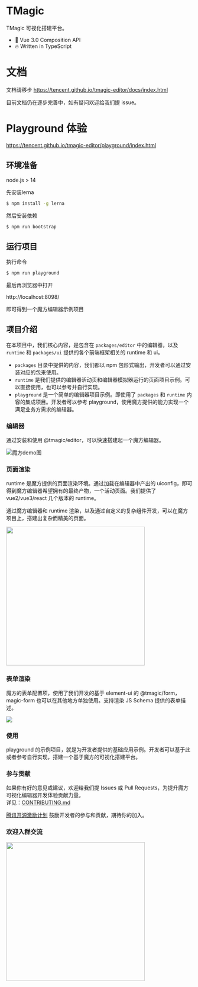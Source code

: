 # TMagic
TMagic 可视化搭建平台。

* 💪 Vue 3.0 Composition API
* 🔥 Written in TypeScript

# 文档

文档请移步 https://tencent.github.io/tmagic-editor/docs/index.html

目前文档仍在逐步完善中，如有疑问欢迎给我们提 issue。

# Playground 体验

https://tencent.github.io/tmagic-editor/playground/index.html

## 环境准备

node.js > 14

先安装lerna

```bash
$ npm install -g lerna
```

然后安装依赖

```bash
$ npm run bootstrap
```

## 运行项目

执行命令

```bash
$ npm run playground
```

最后再浏览器中打开

http://localhost:8098/

即可得到一个魔方编辑器示例项目

## 项目介绍
在本项目中，我们核心内容，是包含在 `packages/editor` 中的编辑器，以及 `runtime` 和 `packages/ui` 提供的各个前端框架相关的 runtime 和 ui。

- `packages` 目录中提供的内容，我们都以 npm 包形式输出，开发者可以通过安装对应的包来使用。
- `runtime` 是我们提供的编辑器活动页和编辑器模拟器运行的页面项目示例。可以直接使用，也可以参考并自行实现。
- `playground` 是一个简单的编辑器项目示例。即使用了 `packages` 和 `runtime` 内容的集成项目。开发者可以参考 playground，使用魔方提供的能力实现一个满足业务方需求的编辑器。

### 编辑器
通过安装和使用 @tmagic/editor，可以快速搭建起一个魔方编辑器。

<img src="https://image.video.qpic.cn/oa_88b7d-32_509802977_1635842258505918" alt="魔方demo图">

### 页面渲染
runtime 是魔方提供的页面渲染环境。通过加载在编辑器中产出的 uiconfig，即可得到魔方编辑器希望拥有的最终产物，一个活动页面。我们提供了 vue2/vue3/react 几个版本的 runtime。

通过魔方编辑器和 runtime 渲染，以及通过自定义的复杂组件开发，可以在魔方项目上，搭建出复杂而精美的页面。

<img src="https://image.video.qpic.cn/oa_7cf5e6-5_466783002_1637935497991411" width="375">

### 表单渲染
魔方的表单配置项，使用了我们开发的基于 element-ui 的 @tmagic/form，magic-form 也可以在其他地方单独使用。支持渲染 JS Schema 提供的表单描述。

<img src="https://image.video.qpic.cn/oa_28dbde-2_1333081854_1637935825410557" >

### 使用
playground 的示例项目，就是为开发者提供的基础应用示例。开发者可以基于此或者参考自行实现，搭建一个基于魔方的可视化搭建平台。

### 参与贡献

如果你有好的意见或建议，欢迎给我们提 Issues 或 Pull Requests，为提升魔方可视化编辑器开发体验贡献力量。<br>详见：[CONTRIBUTING.md](./CONTRIBUTING.md)

[腾讯开源激励计划](https://opensource.tencent.com/contribution) 鼓励开发者的参与和贡献，期待你的加入。

### 欢迎入群交流

<img src="https://vfiles.gtimg.cn/vupload/20220412/b85d331649748582992.jpg" width=375>

